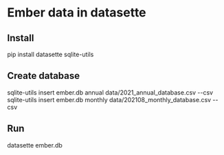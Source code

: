 # Ember data in datasette

## Install
pip install datasette sqlite-utils

## Create database
sqlite-utils insert ember.db annual data/2021_annual_database.csv --csv  
sqlite-utils insert ember.db monthly data/202108_monthly_database.csv --csv

## Run 
datasette ember.db  

